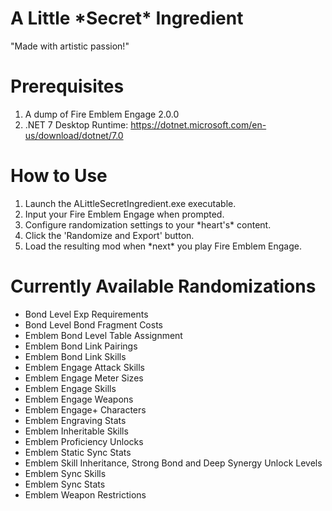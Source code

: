 # A Little \*Secret\* Ingredient
"Made with artistic passion!"

# Prerequisites
1. A dump of Fire Emblem Engage 2.0.0
2. .NET 7 Desktop Runtime: https://dotnet.microsoft.com/en-us/download/dotnet/7.0

# How to Use
1. Launch the ALittleSecretIngredient.exe executable.
2. Input your Fire Emblem Engage when prompted.
3. Configure randomization settings to your \*heart's\* content.
4. Click the 'Randomize and Export' button.
5. Load the resulting mod when \*next\* you play Fire Emblem Engage.

# Currently Available Randomizations
- Bond Level Exp Requirements
- Bond Level Bond Fragment Costs
- Emblem Bond Level Table Assignment
- Emblem Bond Link Pairings
- Emblem Bond Link Skills
- Emblem Engage Attack Skills
- Emblem Engage Meter Sizes
- Emblem Engage Skills
- Emblem Engage Weapons
- Emblem Engage+ Characters
- Emblem Engraving Stats
- Emblem Inheritable Skills
- Emblem Proficiency Unlocks
- Emblem Static Sync Stats
- Emblem Skill Inheritance, Strong Bond and Deep Synergy Unlock Levels
- Emblem Sync Skills
- Emblem Sync Stats
- Emblem Weapon Restrictions
